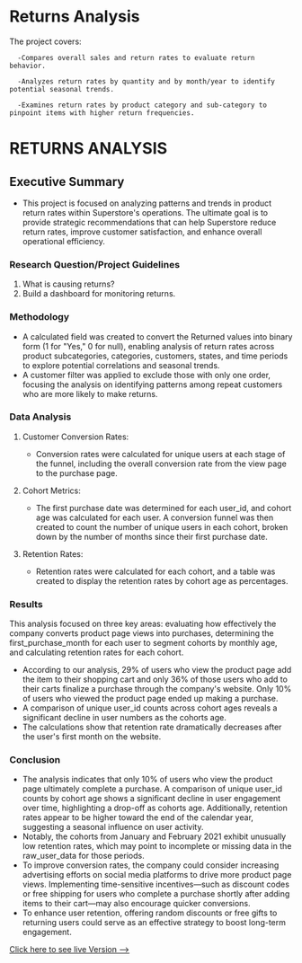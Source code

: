 # Returns Analysis									

  The project covers:
    
      -Compares overall sales and return rates to evaluate return behavior.
      
      -Analyzes return rates by quantity and by month/year to identify potential seasonal trends.
      
      -Examines return rates by product category and sub-category to pinpoint items with higher return frequencies.

# RETURNS ANALYSIS

## Executive Summary
* This project is focused on analyzing patterns and trends in product return rates within Superstore's operations. The ultimate goal is to provide strategic recommendations that can help Superstore reduce return rates, improve customer satisfaction, and enhance overall operational efficiency.

### Research Question/Project Guidelines

1. What is causing returns?
2. Build a dashboard for monitoring returns.

### Methodology
* A calculated field was created to convert the Returned values into binary form (1 for "Yes," 0 for null), enabling analysis of return rates across product subcategories, categories, customers, states, and time periods to explore potential correlations and seasonal trends.
* A customer filter was applied to exclude those with only one order, focusing the analysis on identifying patterns among repeat customers who are more likely to make returns.

### Data Analysis
1. Customer Conversion Rates:
    * Conversion rates were calculated for unique users at each stage of the funnel, including the overall conversion rate from the view page to the purchase page.

2. Cohort Metrics:
    * The first purchase date was determined for each user_id, and cohort age was calculated for each user. A conversion funnel was then created to count the number of unique users in each cohort, broken down by the number of months since their first purchase date.

3. Retention Rates:
    * Retention rates were calculated for each cohort, and a table was created to display the retention rates by cohort age as percentages.

### Results
This analysis focused on three key areas: evaluating how effectively the company converts product page views into purchases, determining the first_purchase_month for each user to segment cohorts by monthly age, and calculating retention rates for each cohort.
  * According to our analysis, 29% of users who view the product page add the item to their shopping cart and only 36% of those users who add to their carts finalize a purchase through the company's website. Only 10% of users who viewed the product page ended up making a purchase. 
  * A comparison of unique user_id counts across cohort ages reveals a significant decline in user numbers as the cohorts age.
  * The calculations show that retention rate dramatically decreases after the user's first month on the website.

### Conclusion
* The analysis indicates that only 10% of users who view the product page ultimately complete a purchase. A comparison of unique user_id counts by cohort age shows a significant decline in user engagement over time, highlighting a drop-off as cohorts age. Additionally, retention rates appear to be higher toward the end of the calendar year, suggesting a seasonal influence on user activity.
* Notably, the cohorts from January and February 2021 exhibit unusually low retention rates, which may point to incomplete or missing data in the raw_user_data for those periods.
* To improve conversion rates, the company could consider increasing advertising efforts on social media platforms to drive more product page views. Implementing time-sensitive incentives—such as discount codes or free shipping for users who complete a purchase shortly after adding items to their cart—may also encourage quicker conversions.
* To enhance user retention, offering random discounts or free gifts to returning users could serve as an effective strategy to boost long-term engagement.

[Click here to see live Version --> ](https://public.tableau.com/app/profile/mack.pickar/viz/ReturnsAnalysis_17458624776980/ReturnsAnalysis)
